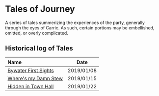 # Tales of Journey
A series of tales summerizing the experiences of the party, generally through the eyes of Carric. As such, certain portions may be embellished, omitted, or overly complicated.


## Historical log of Tales

| Name | Date |
|:---- |:----:|
| [Bywater First Sights](bywater_first_sights.md) | 2019/01/08 |
| [Where's my Damn Stew](wheres_my_damn_stew.md) | 2019/01/15 |
| [Hidden in Town Hall](hidden_in_town_hall.md) | 2019/01/22 |
